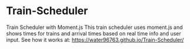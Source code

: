 # Train-Scheduler
Train Scheduler with Moment.js
This train scheduler uses moment.js and shows times for trains and arrival times based on real time info and user input. See how it works at: 
https://water96763.github.io/Train-Scheduler/
